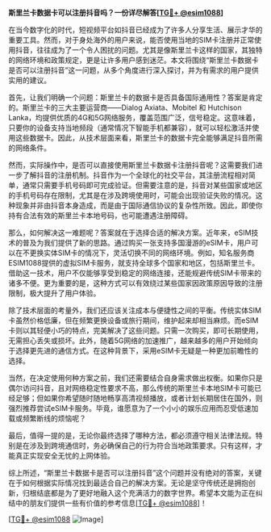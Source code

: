 **斯里兰卡数据卡可以注册抖音吗？一份详尽解答[[TG💪+ @esim1088](https://t.me/s/esim1088)]**

在当今数字化的时代，短视频平台如抖音已经成为了许多人分享生活、展示才华的重要工具。然而，对于身处海外的用户来说，能否使用当地的SIM卡注册并正常使用抖音，往往成为了一个令人困扰的问题。尤其是像斯里兰卡这样的国家，其独特的网络环境和政策规定，更是让许多用户感到迷茫。本文将围绕“斯里兰卡数据卡是否可以注册抖音”这一问题，从多个角度进行深入探讨，并为有需求的用户提供实用的建议。

首先，让我们明确一个问题：斯里兰卡的数据卡是否具备国际通用性？答案是肯定的。斯里兰卡的三大主要运营商——Dialog Axiata、Mobitel 和 Hutchison Lanka，均提供优质的4G和5G网络服务，覆盖范围广泛，信号稳定。这意味着，只要你的设备支持当地频段（通常情况下智能手机都兼容），就可以轻松激活并使用这些数据卡。因此，从技术层面来看，斯里兰卡的数据卡完全能够满足抖音所需的网络条件。

然而，实际操作中，是否可以直接使用斯里兰卡数据卡注册抖音呢？这需要我们进一步了解抖音的注册机制。抖音作为一个全球化的社交平台，其注册流程相对简单，通常只需要手机号码即可完成验证。但需要注意的是，抖音对某些国家或地区的手机号码存在限制，尤其是在涉及跨境使用时，可能会出现验证失败的情况。这种现象并非由抖音本身造成，而是由于国际通信协议的复杂性所致。因此，即使你持有合法有效的斯里兰卡本地号码，也可能遭遇注册障碍。

那么，如何解决这一难题呢？答案就在于选择合适的解决方案。近年来，eSIM技术的普及为我们提供了新的思路。通过购买一张支持多国漫游的eSIM卡，用户可以在不更换实体SIM卡的情况下，灵活切换不同的网络环境。例如，知名服务商ESIM1088提供的虚拟SIM卡服务，就支持全球多个国家和地区，包括斯里兰卡。借助这一技术，用户不仅能够享受到稳定的网络连接，还能规避传统SIM卡带来的诸多不便。更为重要的是，这种方式可以有效绕过某些国家因政策原因导致的注册限制，极大提升了用户体验。

除了技术层面的考量外，我们还应该关注成本与便捷性之间的平衡。传统实体SIM卡虽然价格低廉，但在频繁更换设备或旅行期间，维护起来却相当麻烦。而eSIM卡则以其轻便小巧的特点，完美解决了这些问题。只需一次购买，即可长期使用，无需担心丢失或损坏。此外，随着5G网络的加速推广，越来越多的用户开始倾向于选择更先进的通信方式。在这种背景下，采用eSIM卡无疑是一种更加前瞻性的选择。

当然，在决定使用何种方案之前，我们还需要结合自身需求做出权衡。如果你只是偶尔访问抖音，且对网络稳定性要求不高，那么传统的斯里兰卡本地SIM卡可能已经足够；但如果你希望随时随地畅享高清视频播放，或者计划长期居住在国外，则强烈推荐尝试eSIM卡服务。毕竟，谁愿意为了一个小小的娱乐应用而忍受低速加载或频繁断线的烦恼呢？

最后，值得一提的是，无论你最终选择了哪种方法，都必须遵守相关法律法规。特别是在涉及到跨境通信时，务必确保自己的行为符合当地政策要求。只有这样，才能真正实现安全无忧的上网体验。

综上所述，“斯里兰卡数据卡是否可以注册抖音”这个问题并没有绝对的答案，关键在于如何根据实际情况找到最适合自己的解决方案。无论是坚守传统还是拥抱创新，归根结底都是为了更好地融入这个充满活力的数字世界。希望本文能为正在纠结中的朋友们提供一些有价值的参考信息[[TG💪+ @esim1088](https://t.me/s/esim1088)]！

[[TG💪+ @esim1088](https://t.me/s/esim1088) ![Image](https://i.postimg.cc/4NQfJmqS/Snipaste-2025-05-13-00-14-12.png)]